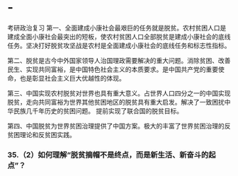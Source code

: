 # -
考研政治复习
第一、全面建成小康社会最艰巨的任务就是脱贫。农村贫困人口是建成全面小康社会最突出的短板，使农村贫困人口全部脱贫是建成小康社会的底线任务。坚决打好脱贫攻坚战是农村是全面建成小康社会的底线任务和标志性指标。

第二、脱贫是古今中外国家领导人治国理政需要解决的重大问题。消除贫困、改善民生、实现共同富裕，是中国特色社会主义的本质要求。是中国共产党的重要使命，也是彰显社会主义巨大优越性的体现。

第三、中国实现农村脱贫对世界也具有重大意义。占世界人口四分之一的中国实现脱贫，走向共同富裕为世界其他贫困地区的脱贫具有重大启发。解决了一致困扰中华民族几千年历史的贫困问题。 提前实现了联合国的脱贫目标。

第四、中国脱贫为世界贫困治理提供了中国方案。极大的丰富了世界贫困治理的反贫困理论和反贫困实践。


### 35.（2）如何理解“脱贫摘帽不是终点，而是新生活、新奋斗的起点”？
